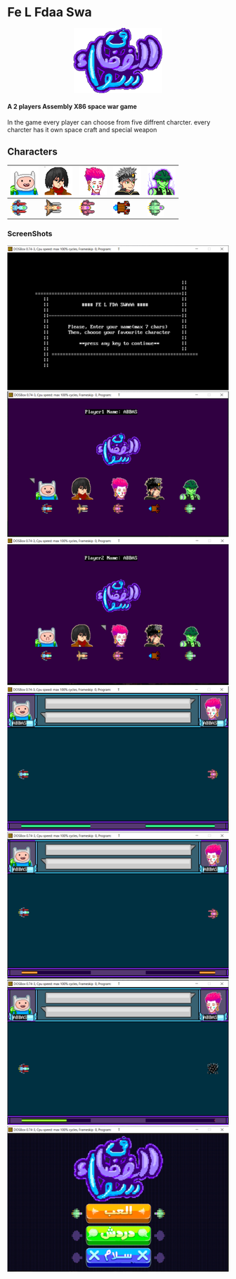 # Fe L Fdaa Swa
<p align="center" width="100%">
    <img width="40%" src="Art/logo2.png"> 
</p>

#### A 2 players Assembly X86 space war game
In the game every player can choose from five diffrent charcter. every charcter has it own space craft and special weapon 
## Characters



<img width="100%" src="Art/Fenn.png">|<img width="100%" src="Art/Mikasa.png">|<img width="100%" src="Art/Hisoka.png">|<img width="100%" src="Art/Asta.png">|<img width="100%" src="Art/Mereum.png">
----------------------------------|---------------------------------------|---------------------------------------|-------------------------------------|---
<img width="60%" src="Art/Fenn Plane.png">|<img width="60%" src="Art/Mikasa Plane.png">|<img width="60%" src="Art/Hisoka Plane.png">|<img width="60%" src="Art/Asta Plane.png">|<img width="60%" src="Art/Meruem plane.png">


### ScreenShots
![First Screen](ScreenShots/first_screen.png)
![First Player](ScreenShots/first_player.png)
![Second Player](ScreenShots/second_player.png)
![In game](ScreenShots/In_game.png)
![In game2](ScreenShots/In_game2.png)
![In game3](ScreenShots/In_game3.png)
![main](ScreenShots/main.png)